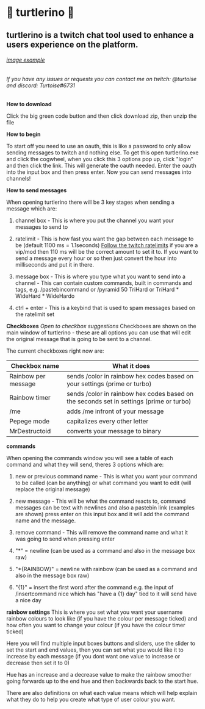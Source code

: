 # 🐢 turtlerino 🐢

## **turtlerino is a twitch chat tool used to enhance a users experience on the platform.** 

###### [image example](https://i.imgur.com/3sZZasx.png)

###### If you have any issues or requests you can contact me on twitch: @turtoise and discord: Turtoise#6731 




**How to download**

Click the big green code button and then click download zip, then unzip the file


**How to begin**

To start off you need to use an oauth, this is like a password to only allow sending messages to twitch and nothing else. To get this open turtlerino.exe and click the cogwheel, when you click this 3 options pop up, click "login" and then click the link. This will generate the oauth needed. Enter the oauth into the input box and then press enter. Now you can send messages into channels!


**How to send messages** 

When opening turtlerino there will be 3 key stages when sending a message which are:
1. channel box - This is where you put the channel you want your messages to send to 

2. ratelimit - This is how fast you want the gap between each message to be (default 1100 ms = 1.1seconds) [Follow the twitch ratelimits](https://dev.twitch.tv/docs/irc/guide#rate-limits)  if you are a vip/mod then 110 ms will be the correct amount to set it to. If you want to send a message every hour or so then just convert the hour into milliseconds and put it in there. 
 
3. message box - This is where you type what you want to send into a channel  - This can contain custom commands, built in commands and tags, e.g. /pastebincommand or /pyramid 50 TriHard or TriHard * WideHard * WideHardo 

4. ctrl + enter - This is a keybind that is used to spam messages based on the ratelimit set 


**Checkboxes** 
*Open to checkbox suggestions* 
Checkboxes are shown on the main window of turtlerino - these are all  options you can use that will edit the original message that is going to be sent to a channel. 

The current checkboxes right now are: 

| Checkbox name | What it does |
|---------------|--------------|
| Rainbow per message | sends /color in rainbow hex codes based on your settings (prime or turbo) |
| Rainbow timer | sends /color in rainbow hex codes based on the seconds set in settings (prime or turbo) |
| /me | adds /me infront of your message |
| Pepege mode | capitalizes every other letter |
| MrDestructoid | converts your message to binary |

**commands** 

When opening the commands window you will see a table of each command and what they will send, theres 3  options which are: 

1. new or previous command name - This is what you want your command to be called (can be anything) or what command you want to edit (will replace the original message) 
2. new message - This will be what the command reacts to, command messages can be text with  newlines and also a pastebin link (examples are shown) press enter on this input box and it will add the command name and the message.
3. remove command - This will remove the command name and what it was going to send when pressing enter

1. "*" = newline (can be used as a command and also in the message box raw)
2. "*{RAINBOW}" = newline with rainbow (can be used as a command and also in the message box raw)
3. "{1}" = insert the first word after the command e.g. the input of /insertcommand nice which has "have a {1} day" tied to it will send have a nice day 

**rainbow settings** 
This is where you set what you want your username rainbow colours to look like (if you have the colour per message ticked) and how often you want to change your colour (if you have the colour timer ticked)

Here you will find multiple input boxes buttons and sliders, use the slider to set the start and end values, then you can set what you would like it to increase by each message (if you dont want one value to increase or decrease then set it to 0) 

Hue has an increase and a decrease value to make the rainbow smoother going forwards up to the end hue and then backwards back to the start hue.

There are also definitions on what each value means which will help explain what they do to help you create what type of user colour you want. 


